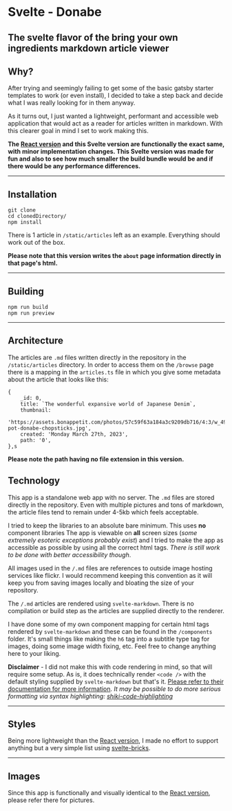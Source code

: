 # Svelte - Donabe


## The svelte flavor of the bring your own ingredients markdown article viewer

## Why?

After trying and seemingly failing to get some of the basic gatsby starter templates to work (or even install), I decided to take a step back and decide what I was really looking for in them anyway.

As it turns out, I just wanted a lightweight, performant and accessible web application that would act as a reader for articles written in markdown. With this clearer goal in mind I set to work making this.

**The [React version](https://github.com/weastonmiller/donabe) and this Svelte version are functionally the exact same, with minor implementation changes. This Svelte version was made for fun and also to see how much smaller the build bundle would be and if there would be any performance differences.**

---

## Installation

```
git clone
cd clonedDirectory/
npm install
```

There is 1 article in `/static/articles` left as an example. Everything should work out of the box.

**Please note that this version writes the `about` page information directly in that page's html.**

---

## Building

```
npm run build
npm run preview
```

---

## Architecture

The articles are `.md` files written directly in the repository in the `/static/articles` directory. In order to access them on the `/browse` page there is a mapping in the `articles.ts` file in which you give some metadata about the article that looks like this:

```
{
    _id: 0,
    title: `The wonderful expansive world of Japanese Denim`,
    thumbnail:
      'https://assets.bonappetit.com/photos/57c59f63a184a3c9209db716/4:3/w_4911,h_3683,c_limit/hot-pot-donabe-chopsticks.jpg',
    created: 'Monday March 27th, 2023',
    path: '0',
},s
```

**Please note the path having no file extension in this version.**

## Technology

This app is a standalone web app with no server. The `.md` files are stored directly in the repository. Even with multiple pictures and tons of markdown, the article files tend to remain under 4-5kb which feels acceptable.

I tried to keep the libraries to an absolute bare minimum. This uses **no** component libraries The app is viewable on **all** screen sizes (_some extremely esoteric exceptions probably exist_) and I tried to make the app as accessible as possible by using all the correct html tags. _There is still work to be done with better accessibility though_.

All images used in the `/.md` files are references to outside image hosting services like flickr. I would recommend keeping this convention as it will keep you from saving images locally and bloating the size of your repository.

The `/.md` articles are rendered using `svelte-markdown`. There is no compilation or build step as the articles are supplied directly to the renderer.

I have done some of my own component mapping for certain html tags rendered by `svelte-markdown` and these can be found in the `/components` folder. It's small things like making the `h6` tag into a subtitle type tag for images, doing some image width fixing, etc. Feel free to change anything here to your liking.

**Disclaimer** - I did not make this with code rendering in mind, so that will require some setup. As is, it does technically render `<code />` with the default styling supplied by `svelte-markdown` but that's it. [Please refer to their documentation for more information](https://github.com/pablo-abc/svelte-markdown). _It may be possible to do more serious formatting via syntax highlighting: [shiki-code-highlighting](https://github.com/rodneylab/sveltekit-shiki-code-highlighting)_

---

## Styles

Being more lightweight than the [React version](https://github.com/weastonmiller/donabe), I made no effort to support anything but a very simple list using [svelte-bricks](https://github.com/janosh/svelte-bricks).

---

## Images

Since this app is functionally and visually identical to the [React version](https://github.com/weastonmiller/donabe), please refer there for pictures.
